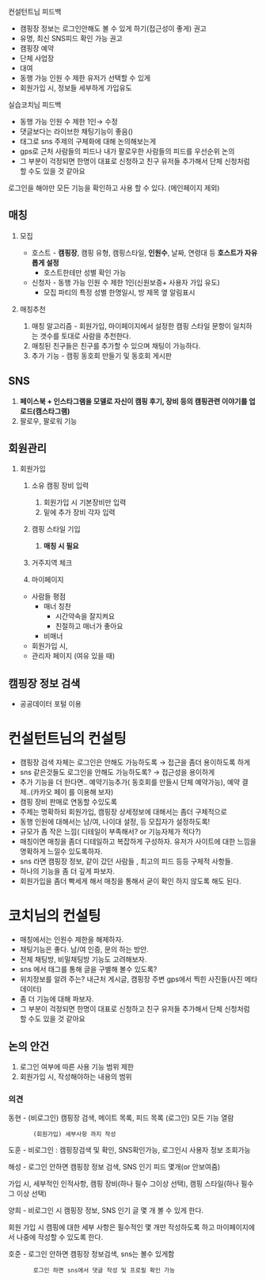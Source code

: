 컨설턴트님 피드백

- 캠핑장 정보는 로그인안해도 볼 수 있게 하기(접근성이 좋게) 권고
- 유명, 최신 SNS피드 확인 가능 권고
- 캠핑장 예약
- 단체 사업장
- 대여
- 동행 가능 인원 수 제한 유저가 선택할 수 있게
- 회원가입 시, 정보들 세부하게 가입유도

실습코치님 피드백

- 동행 가능 인원 수 제한 1인→ 수정
- 댓글보다는 라이브한 채팅기능이 좋음()
- 태그로 sns 주제의 구체화에 대해 논의해보는게
- gps로 근처 사람들의 피드나 내가 팔로우한 사람들의 피드를 우선순위 논의
- 그 부분이 걱정되면 한명이 대표로 신청하고 친구 유저들 추가해서 단체 신청처럼 할 수도 있을 것 같아요

로그인을 해야만 모든 기능을 확인하고 사용 할 수 있다. (메인페이지 제외)

## 매칭

1. 모집
    - 호스트 - **캠핑장**, 캠핑 유형, 캠핑스타일, **인원수**, 날짜, 연령대 등 **호스트가 자유롭게 설정**
        - 호스트한테만 성별 확인 가능
    - 신청자 - 동행 가능 인원 수 제한 1인(신원보증+ 사용자 가입 유도)
        - 모집 파티의 특정 성별 한명일시, 방 제목 옆 알림표시
    

2. 매칭추천
    1. 매칭 알고리즘 - 회원가입, 마이페이지에서 설정한 캠핑 스타일 문항이 일치하는 갯수를 토대로 사람을 추천한다.
    2. 매칭된 친구들은 친구를 추가할 수 있으며 채팅이 가능하다.
    3. 추가 기능 - 캠핑 동호회 만들기 및 동호회 게시판

## SNS

1. **페이스북 + 인스타그램을 모델로 자신이 캠핑 후기, 장비 등의 캠핑관련 이야기를 업로드(캠스타그램)**
2. 팔로우, 팔로워 기능

## 회원관리

1. 회원가입
    1. 소유 캠핑 장비 입력
        1. 회원가입 시 기본장비만 입력
        2. 밑에 추가 장비 각자 입력
    2. 캠핑 스타일 기입
        1. **매칭 시 필요**
    3. 거주지역 체크
    
    2. 마이페이지
    
    - 사람들 평점
        - 매너 칭찬
            - 시간약속을 잘지켜요
            - 친절하고 매너가 좋아요
        - 비매너
    - 회원가입 시,
    - 관리자 페이지 (여유 있을 때)

## 캠핑장 정보 검색

- 공공데이터 포털 이용

# 컨설턴트님의 컨설팅

- 캠핑장 검색 자체는 로그인은 안해도 가능하도록 → 접근을 좀더 용이하도록 하게
- sns 같은것들도 로그인을 안해도 가능하도록? → 접근성을 용이하게
- 추가 기능을 더 한다면.. 예약기능추가( 동호회를 만들시 단체 예약가능), 예약 결제..(카카오 페이 를 이용해 보자)
- 캠핑 장비 판매로 연동할 수있도록
- 주제는 명확하되 회원가입, 캠핑장 상세정보에 대해서는 좀더 구체적으로
- 동행 인원에 대해서는 남/여, 나이대 설정, 등 모집자가 설정하도록!
- 규모가 좀 작은 느낌( 디테일이 부족해서? or  기능자체가 적다?)
- 매칭이면 매칭을 좀더 디테일하고 복잡하게 구성하자. 유저가 사이트에 대한 느낌을 명확하게 느낄수 있도록하자.
- sns 라면 캠핑장 정보, 같이 갔던 사람들 , 최고의 피드 등등 구체적 사항들.
- 하나의 기능을 좀 더 깊게 파보자.
- 회원가입을 좀더 빡세게 해서 매칭을 통해서 굳이 확인 하지 않도록 해도 된다.

# 코치님의 컨설팅

- 매칭에서는 인원수 제한을 해제하자.
- 채팅기능은 좋다. 남/여 인증, 문의 하는 방안.
- 전체 채팅방, 비밀채팅방 기능도 고려해보자.
- sns 에서 태그를 통해 글을 구별해 볼수 있도록?
- 위치정보를 알려 주는? 내근처 게시글, 캠핑장 주변 gps에서 찍힌 사진들(사진 메타데이터)
- 좀 더 기능에 대해 파보자.
- 그 부분이 걱정되면 한명이 대표로 신청하고 친구 유저들 추가해서 단체 신청처럼 할 수도 있을 것 같아요

## 논의 안건

1. 로그인 여부에 따른 사용 기능 범위 제한
2. 회원가입 시, 작성해야하는 내용의 범위

### 의견

동현 - (비로그인) 캠핑장 검색, 메이트 목록, 피드 목록 (로그인) 모든 기능 열람

           (회원가입) 세부사항 까지 작성

도훈 - 비로그인 : 캠핑장검색 및 확인, SNS확인가능, 로그인시 사용자 정보 조회가능

해성 - 로그인 안하면 캠핑장 정보 검색, SNS 인기 피드 몇개(or 안보여줌)

가입 시, 세부적인 인적사항, 캠핑 장비(하나 필수 그이상 선택), 캠핑 스타일(하나 필수 그 이상 선택)

양희 - 비로그인 시 캠핑장 정보, SNS 인기 글 몇 개 볼 수 있게 한다.

회원 가입 시 캠핑에 대한 세부 사항은 필수적인 몇 개만 작성하도록 하고 마이페이지에서 나중에 작성할 수 있도록 한다. 

호준 - 로그인 안하면 캠핑장 정보검색, sns는 볼수 있게함

           로그인 하면 sns에서 댓글 작성 및 프로필 확인 가능
